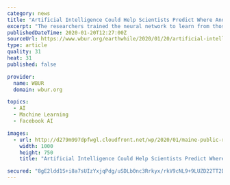 ```yaml
---
category: news
title: "Artificial Intelligence Could Help Scientists Predict Where And When Toxic Algae Will Bloom"
excerpt: "The researchers trained the neural network to learn from those thousands of data points ... and it's going to take a variety of tools, and this type of artificial intelligence is a valuable part of that arsenal.\" Back at the Portland wharf, shellfish dealer George Parr says the research sounds pretty promising. \"Forewarned is fore-armed ..."
publishedDateTime: 2020-01-20T12:27:00Z
sourceUrl: https://www.wbur.org/earthwhile/2020/01/20/artificial-intelligence-can-help-predict-toxic-algae
type: article
quality: 31
heat: 31
published: false

provider:
  name: WBUR
  domain: wbur.org

topics:
  - AI
  - Machine Learning
  - Facebook AI

images:
  - url: http://d279m997dpfwgl.cloudfront.net/wp/2020/01/maine-public-radio-red-tide-article-1000x750.png
    width: 1000
    height: 750
    title: "Artificial Intelligence Could Help Scientists Predict Where And When Toxic Algae Will Bloom"

secured: "8gE2ldd1S+i8a7sUIzYxjqPdg/uSDLb0nc3Rrkyx/rkV9cNL9+9LUZD22TT2DG2OaKfCrjK+LKWQxCnrXAqvIy/6MPgrEJqRVFUo6tXxrd2dMCV/yxmhaahFWpgHxPsoaFqgVwDhbJARRlOG2Jm3NNx8sBC/USTdriOp8a2YZeG+LqaKVC9HZmyTuTg462xO1VpyN9LOVlDqs8YSOuNj7nBRGhimlwIkoYTHEefYYZSF90/rYvemOPfbgue6snRSDaLtblIIWyX8H/s/LrH9z7FFQ4ulznirSfmAyBp7P8M=;ecW349UZlXHl+DFuTIz37A=="
---
```


